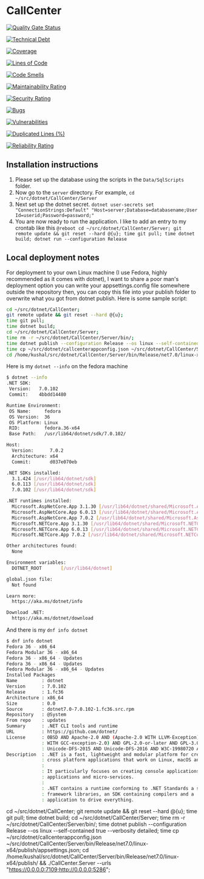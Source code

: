 # CallCenter

[![Quality Gate Status](https://sonarcloud.io/api/project_badges/measure?project=9034725985_CallCenter&metric=alert_status)](https://sonarcloud.io/summary/new_code?id=9034725985_CallCenter)

[![Technical Debt](https://sonarcloud.io/api/project_badges/measure?project=9034725985_CallCenter&metric=sqale_index)](https://sonarcloud.io/summary/new_code?id=9034725985_CallCenter)

[![Coverage](https://sonarcloud.io/api/project_badges/measure?project=9034725985_CallCenter&metric=coverage)](https://sonarcloud.io/summary/new_code?id=9034725985_CallCenter)

[![Lines of Code](https://sonarcloud.io/api/project_badges/measure?project=9034725985_CallCenter&metric=ncloc)](https://sonarcloud.io/summary/new_code?id=9034725985_CallCenter)

[![Code Smells](https://sonarcloud.io/api/project_badges/measure?project=9034725985_CallCenter&metric=code_smells)](https://sonarcloud.io/summary/new_code?id=9034725985_CallCenter)

[![Maintainability Rating](https://sonarcloud.io/api/project_badges/measure?project=9034725985_CallCenter&metric=sqale_rating)](https://sonarcloud.io/summary/new_code?id=9034725985_CallCenter)

[![Security Rating](https://sonarcloud.io/api/project_badges/measure?project=9034725985_CallCenter&metric=security_rating)](https://sonarcloud.io/summary/new_code?id=9034725985_CallCenter)

[![Bugs](https://sonarcloud.io/api/project_badges/measure?project=9034725985_CallCenter&metric=bugs)](https://sonarcloud.io/summary/new_code?id=9034725985_CallCenter)

[![Vulnerabilities](https://sonarcloud.io/api/project_badges/measure?project=9034725985_CallCenter&metric=vulnerabilities)](https://sonarcloud.io/summary/new_code?id=9034725985_CallCenter)

[![Duplicated Lines (%)](https://sonarcloud.io/api/project_badges/measure?project=9034725985_CallCenter&metric=duplicated_lines_density)](https://sonarcloud.io/summary/new_code?id=9034725985_CallCenter)

[![Reliability Rating](https://sonarcloud.io/api/project_badges/measure?project=9034725985_CallCenter&metric=reliability_rating)](https://sonarcloud.io/summary/new_code?id=9034725985_CallCenter)



## Installation instructions

1. Please set up the database using the scripts in the `Data/SqlScripts` folder. 
2. Now go to the `server` directory. 
    For example, `cd ~/src/dotnet/CallCenter/Server`
3. Next set up the dotnet secret. 
    `dotnet user-secrets set "ConnectionStrings:Default" "Host=server;Database=databasename;User Id=userid;Password=password;"`
4. You are now ready to run the application. 
    I like to add an entry to my crontab like this 
    `@reboot cd ~/src/dotnet/CallCenter/Server; git remote update && git reset --hard @{u}; time git pull; time dotnet build; dotnet run --configuration Release`



## Local deployment notes 

For deployment to your own Linux machine (I use Fedora, highly recommended as it comes with dotnet), 
I want to share a poor man's deployment option 
you can write your appsettings.config file somewhere outside the repository
then, you can copy this file into your publish folder to overwrite what you got from dotnet publish. 
Here is some sample script: 

```bash
cd ~/src/dotnet/CallCenter;
git remote update && git reset --hard @{u};
time git pull;
time dotnet build;
cd ~/src/dotnet/CallCenter/Server;
time rm -r ~/src/dotnet/CallCenter/Server/bin/;
time dotnet publish --configuration Release --os linux --self-contained true --verbosity detailed;
time cp ~/src/dotnet/callcenterappconfig.json ~/src/dotnet/CallCenter/Server/bin/Release/net7.0/linux-x64/publish/appsettings.json;
cd /home/kushal/src/dotnet/CallCenter/Server/bin/Release/net7.0/linux-x64/publish/ && ./CallCenter.Server --urls "https://0.0.0.0:7109;http://0.0.0.0:5286";
```

Here is my `dotnet --info` on the fedora machine 

```bash
$ dotnet --info
.NET SDK:
 Version:   7.0.102
 Commit:    4bbdd14480

Runtime Environment:
 OS Name:     fedora
 OS Version:  36
 OS Platform: Linux
 RID:         fedora.36-x64
 Base Path:   /usr/lib64/dotnet/sdk/7.0.102/

Host:
  Version:      7.0.2
  Architecture: x64
  Commit:       d037e070eb

.NET SDKs installed:
  3.1.424 [/usr/lib64/dotnet/sdk]
  6.0.113 [/usr/lib64/dotnet/sdk]
  7.0.102 [/usr/lib64/dotnet/sdk]

.NET runtimes installed:
  Microsoft.AspNetCore.App 3.1.30 [/usr/lib64/dotnet/shared/Microsoft.AspNetCore.App]
  Microsoft.AspNetCore.App 6.0.13 [/usr/lib64/dotnet/shared/Microsoft.AspNetCore.App]
  Microsoft.AspNetCore.App 7.0.2 [/usr/lib64/dotnet/shared/Microsoft.AspNetCore.App]
  Microsoft.NETCore.App 3.1.30 [/usr/lib64/dotnet/shared/Microsoft.NETCore.App]
  Microsoft.NETCore.App 6.0.13 [/usr/lib64/dotnet/shared/Microsoft.NETCore.App]
  Microsoft.NETCore.App 7.0.2 [/usr/lib64/dotnet/shared/Microsoft.NETCore.App]

Other architectures found:
  None

Environment variables:
  DOTNET_ROOT       [/usr/lib64/dotnet]

global.json file:
  Not found

Learn more:
  https://aka.ms/dotnet/info

Download .NET:
  https://aka.ms/dotnet/download
```

And there is my `dnf info dotnet`

```bash
$ dnf info dotnet
Fedora 36 - x86_64                                                                                                                                                                                                                                       35 kB/s |  25 kB     00:00
Fedora Modular 36 - x86_64                                                                                                                                                                                                                               39 kB/s |  24 kB     00:00
Fedora 36 - x86_64 - Updates                                                                                                                                                                                                                             37 kB/s |  22 kB     00:00
Fedora 36 - x86_64 - Updates                                                                                                                                                                                                                            895 kB/s | 3.1 MB     00:03
Fedora Modular 36 - x86_64 - Updates                                                                                                                                                                                                                     36 kB/s |  23 kB     00:00
Installed Packages
Name         : dotnet
Version      : 7.0.102
Release      : 1.fc36
Architecture : x86_64
Size         : 0.0
Source       : dotnet7.0-7.0.102-1.fc36.src.rpm
Repository   : @System
From repo    : updates
Summary      : .NET CLI tools and runtime
URL          : https://github.com/dotnet/
License      : 0BSD AND Apache-2.0 AND (Apache-2.0 WITH LLVM-Exception) AND APSL-2.0 AND BSD-2-Clause AND BSD-3-Clause AND BSD-4-Clause AND BSL-1.0 AND bzip2-1.0.6 AND CC0-1.0 AND CC-BY-3.0 AND CC-BY-4.0 AND CC-PDDC AND CNRI-Python AND EPL-1.0 AND GPL-2.0-only AND (GPL-2.0-only
             : WITH GCC-exception-2.0) AND GPL-2.0-or-later AND GPL-3.0-only AND ICU AND ISC AND LGPL-2.1-only AND LGPL-2.1-or-later AND LicenseRef-Fedora-Public-Domain AND LicenseRef-ISO-8879 AND MIT AND MIT-Wu AND MS-PL AND MS-RL AND NCSA AND OFL-1.1 AND OpenSSL AND
             : Unicode-DFS-2015 AND Unicode-DFS-2016 AND W3C-19980720 AND X11 AND Zlib
Description  : .NET is a fast, lightweight and modular platform for creating
             : cross platform applications that work on Linux, macOS and Windows.
             :
             : It particularly focuses on creating console applications, web
             : applications and micro-services.
             :
             : .NET contains a runtime conforming to .NET Standards a set of
             : framework libraries, an SDK containing compilers and a 'dotnet'
             : application to drive everything.
```



cd ~/src/dotnet/CallCenter; git remote update && git reset --hard @{u}; time git pull; time dotnet build; cd ~/src/dotnet/CallCenter/Server; time rm -r ~/src/dotnet/CallCenter/Server/bin/; time dotnet publish --configuration Release --os linux --self-contained true --verbosity detailed; time cp ~/src/dotnet/callcenterappconfig.json ~/src/dotnet/CallCenter/Server/bin/Release/net7.0/linux-x64/publish/appsettings.json; cd /home/kushal/src/dotnet/CallCenter/Server/bin/Release/net7.0/linux-x64/publish/ && ./CallCenter.Server --urls "https://0.0.0.0:7109;http://0.0.0.0:5286";

